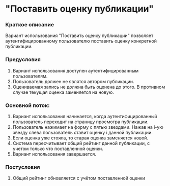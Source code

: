 # "Поставить оценку публикации"

### Краткое описание

Вариант использования "Поставить оценку публикации" позволяет аутентифицированному пользователю поставить оценку конкретной публикации.
    
### Предусловия

1. Вариант использования доступен аутентифицированным пользователям. 
2. Пользователь должен не являтся автором публикации.
3. Оцениваемая запись не должна быть оценена до этого. В противном случае текущая оценка заменяется на новую.

### Основной поток:

1. Вариант использования начинается, когда аутентифицированный пользователь переходит  на страницу просмотра публикации.
2. Пользователь нажимает на форму с пятью звездами. Нажав на i-ую звезду слева пользователь ставит оценку i данной публикации.
3. Если оценка уже стояла, то старая оценка заменяется новой.
4. Система пересчитывает общий рейтинг данной публикации, с учетом только что поставленной оценки.
5. Вариант использования завершается.

### Постусловия

1. Общий рейтинг обновляется с учётом поставленной оценки
